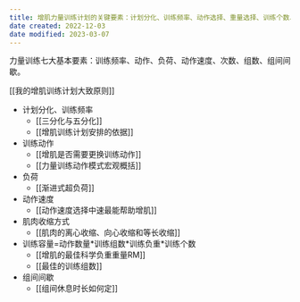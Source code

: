 ```yaml
---
title: 增肌力量训练计划的关键要素：计划分化、训练频率、动作选择、重量选择、训练个数、训练组数、组间间隔、肌肉收缩方式、动作速度
date created: 2022-12-03
date modified: 2023-03-07
---
```


力量训练七大基本要素：训练频率、动作、负荷、动作速度、次数、组数、组间间歇。

[[我的增肌训练计划大致原则]]

- 计划分化、训练频率
	- [[三分化与五分化]]
	- [[增肌训练计划安排的依据]]
- 训练动作
	- [[增肌是否需要更换训练动作]]
	- [[力量训练动作模式宏观概括]]
- 负荷
	- [[渐进式超负荷]]
- 动作速度
	- [[动作速度选择中速最能帮助增肌]]
- 肌肉收缩方式
	- [[肌肉的离心收缩、向心收缩和等长收缩]]
- 训练容量=动作数量\*训练组数\*训练负重\*训练个数
	- [[增肌的最佳科学负重重量RM]]
	- [[最佳的训练组数]]
- 组间间歇
	- [[组间休息时长如何定]]
